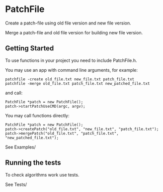 # PatchFile

Create a patch-file using old file version and new file version.

Merge a patch-file and old file version for building new file version.

## Getting Started

To use functions in your project you need to include PatchFile.h.

You may use an app with command line arguments, for example:

```
patchfile -create old_file.txt new_file.txt patch_file.txt
patchfile -merge old_file.txt patch_file.txt new_patched_file.txt
```

and call:

```
PatchFile *patch = new PatchFile();
patch->startPatchUseCMD(argc, argv);
```

You may call functions directly:

```
PatchFile *patch = new PatchFile();
patch->createPatch("old_file.txt", "new_file.txt", "patch_file.txt");
patch->mergePatch("old_file.txt", "patch_file.txt", "new_patched_file.txt");
```

See Examples/

## Running the tests

To check algorithms work use tests.

See Tests/

